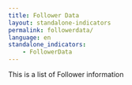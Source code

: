 ```yaml
---
title: Follower Data
layout: standalone-indicators
permalink: followerdata/
language: en
standalone_indicators:
    - FollowerData
---
```

This is a list of Follower information
